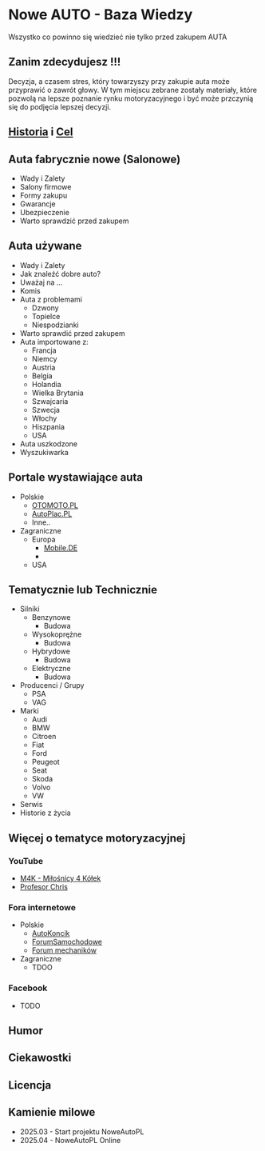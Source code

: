 # Nowe AUTO - Baza Wiedzy
Wszystko co powinno się wiedzieć nie tylko przed zakupem AUTA

## Zanim zdecydujesz !!!
Decyzja, a czasem stres, który towarzyszy przy zakupie auta może przyprawić o zawrót głowy. W tym miejscu zebrane zostały materiały, które pozwolą na lepsze poznanie rynku motoryzacyjnego i być może przczynią się do podjęcia lepszej decyzji. 

## [Historia](https://github.com/noweauto/BazaWiedzy/blob/main/Historia.md#historia) i [Cel](https://github.com/noweauto/BazaWiedzy/blob/main/Cel.md#cel)

## Auta fabrycznie nowe (Salonowe)
* Wady i Zalety
* Salony firmowe
* Formy zakupu
* Gwarancje
* Ubezpieczenie
* Warto sprawdzić przed zakupem

## Auta używane
* Wady i Zalety
* Jak znaleźć dobre auto?
* Uważaj na ...
* Komis
* Auta z problemami
  * Dzwony
  * Topielce
  * Niespodzianki
* Warto sprawdić przed zakupem
* Auta importowane z:
  * Francja
  * Niemcy
  * Austria
  * Belgia
  * Holandia
  * Wielka Brytania
  * Szwajcaria
  * Szwecja
  * Włochy
  * Hiszpania
  * USA
* Auta uszkodzone
* Wyszukiwarka

## Portale wystawiające auta
* Polskie
  * [OTOMOTO.PL](https://otomoto.pl)
  * [AutoPlac.PL](https://autoplac.pl)
  * Inne..
* Zagraniczne
  * Europa
    * [Mobile.DE](https://mobile.de)
    * []()
  * USA


## Tematycznie lub Technicznie
* Silniki
  * Benzynowe
    * Budowa
  * Wysokoprężne
    * Budowa
  * Hybrydowe
    * Budowa
  * Elektryczne
    * Budowa
* Producenci / Grupy
  * PSA
  * VAG
* Marki
  * Audi
  * BMW
  * Citroen
  * Fiat
  * Ford
  * Peugeot
  * Seat
  * Skoda
  * Volvo
  * VW
* Serwis
* Historie z życia

## Więcej o tematyce motoryzacyjnej
### YouTube
* [M4K - Miłośnicy 4 Kółek]()
* [Profesor Chris]()
### Fora internetowe
* Polskie
  * [AutoKoncik](https://forum.autokoncik.pl)
  * [ForumSamochodowe](https://www.forumsamochodowe.pl/)
  * [Forum mechaników]()
* Zagraniczne
  * TDOO
### Facebook
* TODO

## Humor

## Ciekawostki



## Licencja


## Kamienie milowe
* 2025.03 - Start projektu NoweAutoPL
* 2025.04 - NoweAutoPL Online
